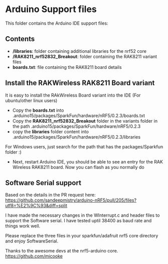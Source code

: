 Arduino Support files
======

This folder contains the Arduino IDE support files:

Contents
------
* **/libraries**: folder containing additional libraries for the nrf52 core
* **/RAK8211_nrf52832_Breakout**: folder containing the RAK8211 variant files
* **boards.txt**: file containing the RAK8211 board details

Install the RAKWireless RAK8211 Board variant
--------------------
It is easy to install the RAkWireless Board variant into the IDE (For ubuntu/other linux users)

* Copy the **boards.txt** into .arduino15/packages/SparkFun/hardware/nRF5/0.2.3/boards.txt
* Copy the **RAK8211_nrf52832_Breakout** folder in the variants folder in the path .arduino15/packages/SparkFun/hardware/nRF5/0.2.3
* copy the **libraries** folder content into .arduino15/packages/SparkFun/hardware/nRF5/0.2.3/libraries

For Windows users, just search for the path that has the packages/Sparkfun folder :)

* Next, restart Arduino IDE, you should be able to see an entry for the RAK Wireless RAK8211 board. Now you can flash as you normally do

Software Serial support
-------
Based on the details in the PR request here:
https://github.com/sandeepmistry/arduino-nRF5/pull/205/files?utf8=%E2%9C%93&diff=split

I have made the necessary changes in the WInterrupt.c and header files to support the Software serial. I have tested uptil 38400 as baud rate and things work well.

Please replace the three files in your sparkfun/adafruit nrf5 core directory and enjoy SoftwareSerial.

Thanks to the awesome devs at the nrf5-arduino core.  
https://github.com/micooke
